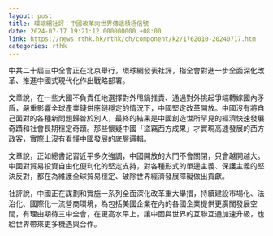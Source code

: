 ```yaml
---
layout: post
title: 環球網社評：中國改革向世界傳遞積極信號
date: 2024-07-17 19:21:12.000000000 +08:00
link: https://news.rthk.hk/rthk/ch/component/k2/1762010-20240717.htm
categories: rthk
---
```


中共二十屆三中全會正在北京舉行，環球網發表社評，指全會對進一步全面深化改革、推進中國式現代化作出戰略部署。

文章說，在一些大國不負責任地選擇對外甩鍋推責、通過對外挑起爭端轉嫁國內矛盾，嚴重影響全球產業鏈供應鏈穩定的情況下，中國堅定改革開放。中國沒有將自己面對的各種新問題歸咎於別人，最終的結果是中國創造世所罕見的經濟快速發展奇蹟和社會長期穩定奇蹟。那些懷疑中國「盜竊西方成果」才實現高速發展的西方政客，實際上沒有看懂中國發展的底層邏輯。 

文章說，正如總書記習近平多次強調，中國開放的大門不會關閉，只會越開越大。中國對貿易投資自由化便利化的堅定支持，對各種形式的單邊主義、保護主義的堅決反對，都在為維護全球貿易穩定、破除世界經濟發展障礙做出貢獻。 

社評說，中國正在謀劃和實施一系列全面深化改革重大舉措，持續建設市場化、法治化、國際化一流營商環境，為包括美國企業在內的各國企業提供更廣闊發展空間，有理由期待三中全會，在更高水平上，讓中國與世界的互聯互通加速升級，也給世界帶來更多機遇與合作。
